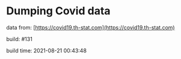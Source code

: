 Dumping Covid data
==================
                        
data from: [https://covid19.th-stat.com](https://covid19.th-stat.com)

build: #131

build time: 2021-08-21 00:43:48

